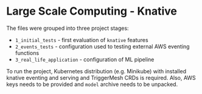 # Large Scale Computing - Knative

The files were grouped into three project stages:

- `1_initial_tests` - first evaluation of `knative` features
- `2_events_tests` - configuration used to testing external AWS eventing functions
- `3_real_life_application` - configuration of ML pipeline 

To run the project, Kubernetes distribution (e.g. Minikube) with installed knative eventing and serving and TriggerMesh CRDs is required.
Also, AWS keys needs to be provided and `model` archive needs to be unpacked.
